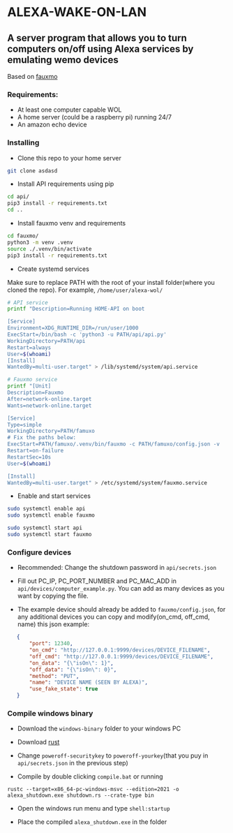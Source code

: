 # ALEXA-WAKE-ON-LAN
## A server program that allows you to turn computers on/off using Alexa services by emulating wemo devices
Based on [fauxmo](https://github.com/n8henrie/fauxmo)

### Requirements:
- At least one computer capable WOL
- A home server (could be a raspberry pi) running 24/7
- An amazon echo device

### Installing
- Clone this repo to your home server

```bash
git clone asdasd
```

- Install API requirements using pip
```bash
cd api/
pip3 install -r requirements.txt
cd ..
```

- Install fauxmo venv and requirements
```bash
cd fauxmo/
python3 -m venv .venv
source ./.venv/bin/activate
pip3 install -r requirements.txt
```

- Create systemd services

Make sure to replace PATH with the root of your install folder(where you cloned the repo). For example, `/home/user/alexa-wol/`
```bash
# API service
printf "Description=Running HOME-API on boot

[Service]
Environment=XDG_RUNTIME_DIR=/run/user/1000
ExecStart=/bin/bash -c 'python3 -u PATH/api/api.py'
WorkingDirectory=PATH/api
Restart=always
User=$(whoami)
[Install]
WantedBy=multi-user.target" > /lib/systemd/system/api.service

# Fauxmo service
printf "[Unit]
Description=Fauxmo
After=network-online.target
Wants=network-online.target

[Service]
Type=simple
WorkingDirectory=PATH/famuxo
# Fix the paths below:
ExecStart=PATH/famuxo/.venv/bin/fauxmo -c PATH/famuxo/config.json -v
Restart=on-failure
RestartSec=10s
User=$(whoami)

[Install]
WantedBy=multi-user.target" > /etc/systemd/system/fauxmo.service
```

- Enable and start services
```bash
sudo systemctl enable api
sudo systemctl enable fauxmo

sudo systemctl start api
sudo systemctl start fauxmo
```

### Configure devices

 - Recommended: Change the shutdown password in `api/secrets.json`

 - Fill out PC_IP, PC_PORT_NUMBER and PC_MAC_ADD in `api/devices/computer_example.py`. You can add as many devices as you want by copying the file.

 - The example device should already be added to `fauxmo/config.json`, for any additional devices you can copy and modify(on_cmd, off_cmd, name) this json example:
 ```json
    {
        "port": 12340,
        "on_cmd": "http://127.0.0.1:9999/devices/DEVICE_FILENAME",
        "off_cmd": "http://127.0.0.1:9999/devices/DEVICE_FILENAME",
        "on_data": "{\"isOn\": 1}",
        "off_data": "{\"isOn\": 0}",
        "method": "PUT",
        "name": "DEVICE NAME (SEEN BY ALEXA)",
        "use_fake_state": true
    }
 ```
### Compile windows binary
- Download the `windows-binary` folder to your windows PC

- Download [rust](https://www.rust-lang.org/tools/install)

- Change `poweroff-securitykey` to `poweroff-yourkey`(that you puy in `api/secrets.json` in the previous step)

- Compile by double clicking `compile.bat` or running
```
rustc --target=x86_64-pc-windows-msvc --edition=2021 -o alexa_shutdown.exe shutdown.rs --crate-type bin
```
- Open the windows run menu and type `shell:startup`

- Place the compiled `alexa_shutdown.exe` in the folder